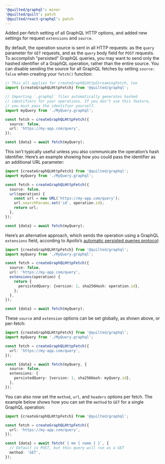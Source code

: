 ```yaml
---
'@quilted/graphql': minor
'@quilted/quilt': patch
'@quilted/react-graphql': patch
---
```


Added per-fetch setting of all GraphQL HTTP options, and added new settings for request `extensions` and `source`.

By default, the operation source is sent in all HTTP requests: as the `query` parameter for `GET` requests, and as the `query` body field for `POST` requests. To accomplish "persisted" GraphQL queries, you may want to send only the hashed identifier of a GraphQL operation, rather than the entire source. You can disable sending the source for all GraphQL fetches by setting `source: false` when creating your `fetch()` function:

```ts
// This all applies for createGraphQLHttpStreamingFetch, too
import {createGraphQLHttpFetch} from '@quilted/graphql';

// Importing `.graphql` files automatically generates hashed
// identifiers for your operations. If you don’t use this feature,
// you must pass the identifier yourself.
import myQuery from './MyQuery.graphql';

const fetch = createGraphQLHttpFetch({
  source: false,
  url: 'https://my-app.com/query',
});

const {data} = await fetch(myQuery);
```

This isn’t typically useful unless you also communicate the operation’s hash identifier. Here’s an example showing how you could pass the identifier as an additional URL parameter:

```ts
import {createGraphQLHttpFetch} from '@quilted/graphql';
import myQuery from './MyQuery.graphql';

const fetch = createGraphQLHttpFetch({
  source: false,
  url(operation) {
    const url = new URL('https://my-app.com/query');
    url.searchParams.set('id', operation.id);
    return url;
  },
});

const {data} = await fetch(myQuery);
```

Here’s an alternative approach, which sends the operation using a GraphQL `extensions` field, according to Apollo’s [automatic persisted queries protocol](https://www.google.com/search?client=safari&rls=en&q=apollo+autoamtic+persisted+queries&ie=UTF-8&oe=UTF-8):

```ts
import {createGraphQLHttpFetch} from '@quilted/graphql';
import myQuery from './MyQuery.graphql';

const fetch = createGraphQLHttpFetch({
  source: false,
  url: 'https://my-app.com/query',
  extensions(operation) {
    return {
      persistedQuery: {version: 1, sha256Hash: operation.id},
    };
  },
});

const {data} = await fetch(myQuery);
```

These `source` and `extension` options can be set globally, as shown above, or per-fetch:

```ts
import {createGraphQLHttpFetch} from '@quilted/graphql';
import myQuery from './MyQuery.graphql';

const fetch = createGraphQLHttpFetch({
  url: 'https://my-app.com/query',
});

const {data} = await fetch(myQuery, {
  source: false,
  extensions: {
    persistedQuery: {version: 1, sha256Hash: myQuery.id},
  },
});
```

You can also now set the `method`, `url`, and `headers` options per fetch. The example below shows how you can set the `method` to `GET` for a single GraphQL operation:

```ts
import {createGraphQLHttpFetch} from '@quilted/graphql';

const fetch = createGraphQLHttpFetch({
  url: 'https://my-app.com/query',
});

const {data} = await fetch(`{ me { name } }`, {
  // Default is POST, but this query will run as a GET
  method: 'GET',
});
```
